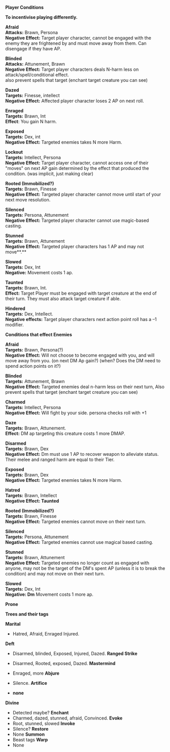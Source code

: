 **Player Conditions**
 
**To incentivise playing differently.**
 
**Afraid**  
**Attacks:** Brawn, Persona  
**Negative Effect:** Target player character, cannot be engaged with the enemy they are frightened by and must move away from them. Can disengage if they have AP.
 
**Blinded**  
**Attacks:** Attunement, Brawn  
**Negative Effect:** Target player characters deals N-harm less on attack/spell/conditional effect.  
also prevent spells that target (enchant target creature you can see)
 
**Dazed**  
**Targets:** Finesse, intellect  
**Negative Effect:** Affected player character loses 2 AP on next roll.
 
**Enraged**  
**Targets:** Brawn, Int  
**Effect**: You gain N harm.
 
**Exposed**  
**Targets:** Dex, int  
**Negative Effect:** Targeted enemies takes N more Harm.
 
**Lockout**  
**Targets:** Intellect, Persona  
**Negative Effect:** Target player character, cannot access one of their "moves" on next AP gain determined by the effect that produced the condition. (was implicit, just making clear)
 
**Rooted (Immobilized?)**  
**Targets:** Brawn, Finesse  
**Negative Effect:** Targeted player character cannot move until start of your next move resolution.
 
**Silenced**  
**Targets:** Persona, Attunement  
**Negative Effect:** Targeted player character cannot use magic-based casting.
 
**Stunned**  
**Targets:** Brawn, Attunement  
**Negative Effect:** Targeted player characters has 1 AP and may not move**.**
 
**Slowed**  
**Targets:** Dex, Int  
**Negative:** Movement costs 1 ap.
 
**Taunted**  
**Targets:** Brawn, Int.  
**Effect:** Target Player must be engaged with target creature at the end of their turn. They must also attack target creature if able.
 
**Hindered**  
**Targets:** Dex, Intellect.  
**Negative effects:** Target player characters next action point roll has a –1 modifier.
 
**Conditions that effect Enemies**
 
**Afraid**  
**Targets:** Brawn, Persona(?)  
**Negative Effect:** Will not choose to become engaged with you, and will move away from you. (on next DM Ap gain?) (when? Does the DM need to spend action points on it?)
 
**Blinded**  
**Targets:** Attunement, Brawn  
**Negative Effect:** Targeted enemies deal n-harm less on their next turn, Also prevent spells that target (enchant target creature you can see)
 
**Charmed**  
**Targets:** Intellect, Persona  
**Negative Effect:** Will fight by your side. persona checks roll with +1
 
**Daze**  
**Targets:** Brawn, Attunement.  
**Effect:** DM ap targeting this creature costs 1 more DMAP.
 
**Disarmed**  
**Targets:** Brawn, Dex  
**Negative Effect:** Dm must use 1 AP to recover weapon to alleviate status. Their melee and ranged harm are equal to their Tier.
 
**Exposed**  
**Targets:** Brawn, Dex  
**Negative Effect:** Targeted enemies takes N more Harm.
 
**Hatred**  
**Targets:** Brawn, Intellect  
**Negative Effect: Taunted**
 
**Rooted (Immobilized?)**  
**Targets:** Brawn, Finesse  
**Negative Effect:** Targeted enemies cannot move on their next turn.
 
**Silenced**  
**Targets:** Persona, Attunement  
**Negative Effect:** Targeted enemies cannot use magical based casting.
 
**Stunned**  
**Targets:** Brawn, Attunement  
**Negative Effect:** Targeted enemies no longer count as engaged with anyone, may not be the target of the DM's spent AP (unless it is to break the condition) and may not move on their next turn.
 
**Slowed**  
**Targets:** Dex, Int  
**Negative: Dm** Movement costs 1 more ap.
 
**Prone**
 
**Trees and their tags**
 
**Marital**

- Hatred, Afraid, Enraged Injured.
 
**Deft**
 - Disarmed, blinded, Exposed, Injured, Dazed. 
**Ranged Strike**  

- Disarmed, Rooted, exposed, Dazed. 
**Mastermind**
 - Enraged, more 
**Abjure**
 - Silence. 
**Artifice**
 - **none**   

**Divine**
 - Detected maybe? 
**Enchant**
 - Charmed, dazed, stunned, afraid, Convinced. 
**Evoke**
 - Root, stunned, slowed 
**Invoke**
 - Silence? 
**Restore**
 - None 
**Summon**
 - Beast tags 
**Warp**
 - None